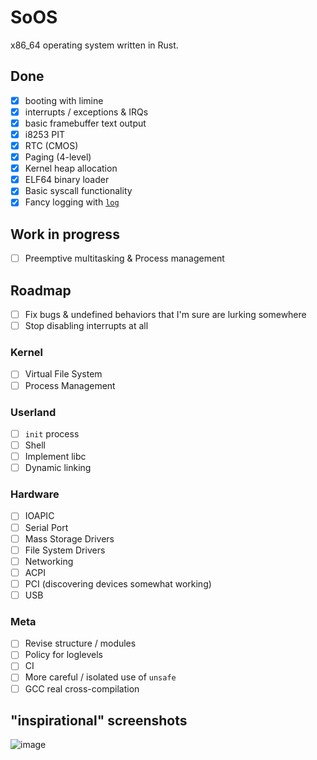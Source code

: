 # SoOS

x86_64 operating system written in Rust.

## Done

- [x] booting with limine
- [x] interrupts / exceptions & IRQs
- [x] basic framebuffer text output
- [x] i8253 PIT
- [x] RTC (CMOS)
- [x] Paging (4-level)
- [x] Kernel heap allocation
- [x] ELF64 binary loader
- [x] Basic syscall functionality
- [x] Fancy logging with [`log`](https://crates.io/crates/log)

## Work in progress
- [ ] Preemptive multitasking & Process management

## Roadmap
- [ ] Fix bugs & undefined behaviors that I'm sure are lurking somewhere
- [ ] Stop disabling interrupts at all

### Kernel
- [ ] Virtual File System
- [ ] Process Management

### Userland
- [ ] `init` process
- [ ] Shell
- [ ] Implement libc
- [ ] Dynamic linking

### Hardware
- [ ] IOAPIC
- [ ] Serial Port
- [ ] Mass Storage Drivers
- [ ] File System Drivers
- [ ] Networking
- [ ] ACPI
- [ ] PCI (discovering devices somewhat working)
- [ ] USB

### Meta
- [ ] Revise structure / modules
- [ ] Policy for loglevels
- [ ] CI
- [ ] More careful / isolated use of `unsafe`
- [ ] GCC real cross-compilation

## "inspirational" screenshots

![image](https://github.com/user-attachments/assets/bde3d25e-c99b-4c2c-b47f-672b167674e0)


